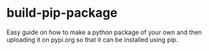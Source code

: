 # build-pip-package
Easy guide on how to make a python package of your own and then uploading it on pypi.org so that it can be installed using pip. 
